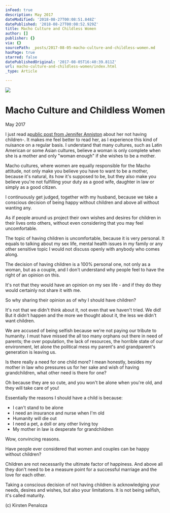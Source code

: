 ```yaml
---
inFeed: true
description: May 2017
dateModified: '2018-08-27T00:08:51.848Z'
datePublished: '2018-08-27T00:08:52.929Z'
title: Macho Culture and Childless Women
author: []
publisher: {}
via: {}
sourcePath: _posts/2017-08-05-macho-culture-and-childless-women.md
hasPage: true
starred: false
datePublishedOriginal: '2017-08-05T16:40:39.811Z'
url: macho-culture-and-childless-women/index.html
_type: Article

---
```

![](https://the-grid-user-content.s3-us-west-2.amazonaws.com/25dec34c-6dc8-4bd7-8940-aef00a92278a.jpg)

# **Macho Culture and Childless Women**

May 2017

I just read a[public post from Jennifer Anniston][0] about her not having children-. It makes me feel better to read her, as I experience this kind of nuisance on a regular basis. I understand that many cultures, such as Latin American or some Asian cultures, believe a woman is only complete when she is a mother and only "woman enough" if she wishes to be a mother.

Macho cultures, where women are equally responsible for the Macho attitude, not only make you believe you have to want to be a mother, because it's natural, its how it's supposed to be, but they also make you believe you're not fulfilling your duty as a good wife, daughter in law or simply as a good citizen.

I continuously get judged, together with my husband, because we take a conscious decision of being happy without children and above all without wanting any.

As if people around us project their own wishes and desires for children in their lives onto others, without even considering that you may feel uncomfortable.

The topic of having children is uncomfortable, because it is very personal. It equals to talking about my sex life, mental health issues in my family or any other sensitive topic I would not discuss openly with anybody who comes along.

The decision of having children is a 100% personal one, not only as a woman, but as a couple, and I don't understand why people feel to have the right of an opinion on this.

It's not that they would have an opinion on my sex life - and if they do they would certainly not share it with me.

So why sharing their opinion as of why I should have children?

It's not that we didn't think about it, not even that we haven't tried. We did! But it didn't happen and the more we thought about it, the less we didn't want children.

We are accused of being selfish because we're not paying our tribute to humanity. I must have missed the all too many orphans out there in need of parents; the over population, the lack of resources, the horrible state of our environment, let alone the political mess my parent's and grandparent's generation is leaving us.

Is there really a need for one child more? I mean honestly, besides my mother in law who pressures us for her sake and wish of having grandchildren, what other need is there for one?

Oh because they are so cute, and you won't be alone when you're old, and they will take care of you!

Essentially the reasons I should have a child is because:

* I can't stand to be alone
* I need an insurance and nurse when I'm old
* Humanity will die out
* I need a pet, a doll or any other living toy
* My mother in law is desperate for grandchildren

Wow, convincing reasons.

Have people ever considered that women and couples can be happy without children?

Children are not necessarily the ultimate factor of happiness. And above all they don't need to be a measure point for a successful marriage and the love for each other.

Taking a conscious decision of not having children is acknowledging your needs, desires and wishes, but also your limitations. It is not being selfish, it's called maturity.

(c) Kirsten Penaloza

[0]: http://www.inspiremore.com/jennifer-aniston-womans-value-letter/?utm_medium=social&utm_source=IWG&utm_campaign=partner